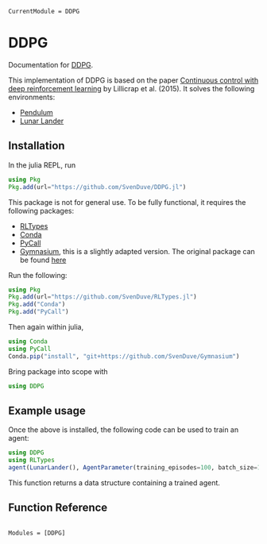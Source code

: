 ```@meta
CurrentModule = DDPG
```

# DDPG

Documentation for [DDPG](https://github.com/SvenDuve/DDPG.jl).

This implementation of DDPG is based on the paper [Continuous control with deep reinforcement learning](https://arxiv.org/abs/1509.02971) by Lillicrap et al. (2015). It solves the following environments:

- [Pendulum](https://gymnasium.farama.org/environments/classic_control/pendulum/)
- [Lunar Lander](https://gymnasium.farama.org/environments/box2d/lunar_lander/)


## Installation

In the julia REPL, run

```julia
using Pkg
Pkg.add(url="https://github.com/SvenDuve/DDPG.jl")
```

This package is not for general use. To be fully functional, it requires the following packages:

- [RLTypes](https://github.com/SvenDuve/RLTypes.jl)
- [Conda](https://github.com/JuliaPy/Conda.jl)
- [PyCall](https://github.com/JuliaPy/PyCall.jl)
- [Gymnasium](https://github.com/SvenDuve/Gymnasium), this is a slightly adapted version. The original package can be found [here](https://github.com/Farama-Foundation/Gymnasium)


Run the following:

```julia
using Pkg
Pkg.add(url="https://github.com/SvenDuve/RLTypes.jl")
Pkg.add("Conda")
Pkg.add("PyCall")
```

Then again within julia,

```julia
using Conda
using PyCall
Conda.pip("install", "git+https://github.com/SvenDuve/Gymnasium")
```


Bring package into scope with

```julia
using DDPG
```

## Example usage


Once the above is installed, the following code can be used to train an agent:

```julia
using DDPG
using RLTypes
agent(LunarLander(), AgentParameter(training_episodes=100, batch_size=128))
```

This function returns a data structure containing a trained agent. 


## Function Reference

```@index
```

```@autodocs
Modules = [DDPG]
```
